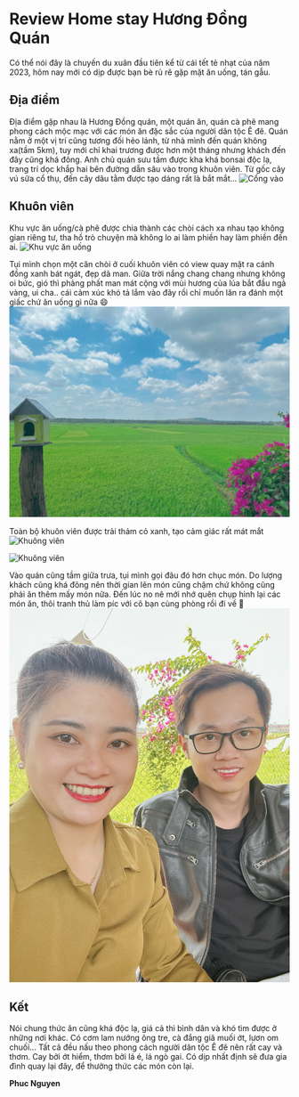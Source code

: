 # Review Home stay Hương Đồng Quán


Có thể nói đây là chuyến du xuân đầu tiên kể từ cái tết tẻ nhạt của năm 2023, hôm nay mới có dịp được bạn bè rủ rê gặp mặt ăn uống, tán gẫu.
<!--more-->

## Địa điểm
Địa điểm gặp nhau là Hương Đồng quán, một quán ăn, quán cà phê mang phong cách mộc mạc với các món ăn đặc sắc của người dân tộc Ê đê.
Quán nằm ở một vị trí cũng tương đối hẻo lánh, từ nhà mình đến quán không xa(tầm 5km), tuy mới chỉ khai trương được hơn một tháng nhưng khách đến đây cũng khá đông.
Anh chủ quán sưu tầm được kha khá bonsai độc lạ, trang trí dọc khắp hai bên đường dẫn sâu vào trong khuôn viên.
Từ gốc cây vú sữa cổ thụ, đến cây dâu tằm được tạo dáng rất là bắt mắt...
![](/images/post-04-03-2023/IMG_0147.JPG "Cổng vào")

## Khuôn viên
Khu vực ăn uống/cà phê được chia thành các chòi cách xa nhau tạo không gian riêng tư, tha hồ trò chuyện mà không lo ai làm phiền hay làm phiền đến ai.
![](/images/post-04-03-2023/IMG_0148.JPG "Khu vực ăn uống")


Tụi mình chọn một căn chòi ở cuối khuôn viên có view quay mặt ra cánh đồng xanh bát ngát, đẹp dã man.
Giữa trời nắng chang chang nhưng không oi bức, gió thì phảng phất man mát cộng với mùi hương của lúa bắt đầu ngả vàng, ui cha.. cái cảm xúc khó tả lắm vào đây rồi chỉ muốn lăn ra đánh một giấc chứ ăn uống gì nữa :smile:
![](/images/post-04-03-2023/IMG_0135.JPG "View ruộng")


Toàn bộ khuôn viên được trải thảm cỏ xanh, tạo cảm giác rất mát mắt
![](/images/post-04-03-2023/IMG_0149.JPG "Khuông viên")

![](/images/post-04-03-2023/IMG_0137.JPG "Khuông viên")

Vào quán cũng tầm giữa trưa, tụi mình gọi đâu đó hơn chục món. Do lượng khách cũng khá đông nên thời gian lên món cũng chậm chứ không cũng phải ăn thêm mấy món nữa.
Đến lúc no nê mới nhớ quên chụp hình lại các món ăn, thôi tranh thủ làm píc với cô bạn cùng phòng rồi đi về :rofl:
![](/images/post-04-03-2023/IMG_0138.JPG "Bạn cùng phòng")


## Kết
Nói chung thức ăn cũng khá độc lạ, giá cả thì bình dân và khó tìm được ở những nơi khác. Có cơm lam nướng ông tre, cà đắng giã muối ớt, lươn om chuối...
Tất cả đều nấu theo phong cách người dân tộc Ê đê nên rất cay và thơm. Cay bởi ớt hiểm, thơm bởi lá é, lá ngò gai.
Có dịp nhất định sẽ đưa gia đình quay lại đây, để thưởng thức các món còn lại.

**Phuc Nguyen**
